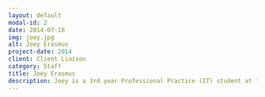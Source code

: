 ```yaml
---
layout: default
modal-id: 2
date: 2014-07-18
img: joey.jpg
alt: Joey Erasmus
project-date: 2014
client: Client Liaison
category: Staff
title: Joey Erasmus
description: Joey is a 3rd year Professional Practice (IT) student at the Federation University. She works part-time at IBM as part of her IBM scholarship. She enjoys the technical aspect of IT as well as liaising with clients.
---
```

